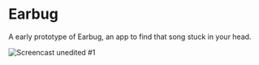 # Earbug
A early prototype of Earbug, an app to find that song stuck in your head.

![Screencast unedited #1](/ScreenCast1.gif)
